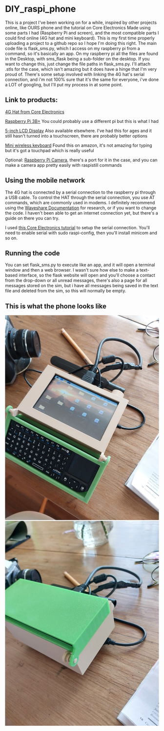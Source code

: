 # DIY_raspi_phone
This is a project I've been working on for a while, inspired by other projects online, like OURS phone and the tutorial on Core Electronics
Made using some parts I had (Raspberry Pi and screen), and the most compatible parts I could find online (4G hat and mini keyboard). 
This is my first time properly uploading a project to a github repo so I hope I'm doing this right. 
The main code file is flask_sms.py, which I access on my raspberry pi from a command, so it's basically an app. On my raspberry pi all the files are found in the Desktop, with sms_flask being a sub-folder on the desktop. If you want to change this, just change the file paths in flask_sms.py.
I'll attach .stls for the case, which isn't amazing but it does have a hinge that I'm very proud of.
There's some setup involved with linking the 4G hat's serial connection, and i'm not 100% sure that it's the same for everyone, i've done a LOT of googling, but I'll put my process in at some point.


## Link to products:

[4G Hat from Core Electronics](https://core-electronics.com.au/waveshare-4g-hat-for-raspberry-pi-lte-cat-4-4g-3g-2g-gnss.html)

[Raspberry Pi 3B+](https://core-electronics.com.au/raspberry-pi-3-model-b-plus.html) You could probably use a different pi but this is what I had

[5-inch LCD Display](https://www.jaycar.com.au/5-inch-touchscreen-with-hdmi-and-usb/p/XC9024?pos=19&queryId=1e9a4a1daaf2ba708a8a63e453d139f2&sort=relevance&searchText=5%20inch) Also available elsewhere. I've had this for ages and it still hasn't turned into a touchscreen, there are probably better options

[Mini wireless keyboard](https://www.amazon.com.au/Rii-Wireless-Full-Featured-Multimedia-Shortcuts/dp/B07D3JWVQV) Found this on amazon, it's not amazing for typing but it's got a touchpad which is really useful

Optional: [Raspberry Pi Camera](https://raspberry.piaustralia.com.au/collections/cameras), there's a port for it in the case, and you can make a camera app pretty easily with raspistill commands


## Using the mobile network
The 4G hat is connected by a serial connection to the raspberry pi through a USB cable.
To control the HAT through the serial connection, you use AT commands, which are commonly used in modems.
I definitely recommend using the [Waveshare Documentation](https://www.waveshare.com/wiki/SIM7600E-H_4G_HAT) for research, or if you want to change the code. I haven't been able to get an internet connection yet, but there's a guide on there you can try.

I used [this Core Electronics tutorial](https://core-electronics.com.au/guides/raspberry-pi-4g-gps-hat/) to setup the serial connection. You'll need to enable serial with sudo raspi-config, then you'll install minicom and so on.


## Running the code
You can set flask_sms.py to execute like an app, and it will open a terminal window and then a web browser. I wasn't sure how else to make a text-based interface, so the flask website will open and you'll choose a contact from the drop-down or all unread messages, there's also a page for all messages stored on the sim, but i have all messages being saved in the text file and deleted from the sim, so this will normally be empty.


## This is what the phone looks like

![phone1](https://github.com/boatartist/DIY_raspi_phone/blob/main/phone1.jpg)
![phone2](https://github.com/boatartist/DIY_raspi_phone/blob/main/phone2.jpg)
